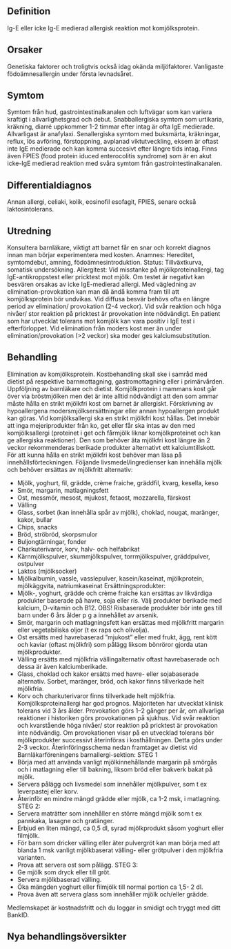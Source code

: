 ## Definition

Ig-E eller icke Ig-E medierad allergisk reaktion mot komjölksprotein.

## Orsaker

Genetiska faktorer och troligtvis också idag okända miljöfaktorer. Vanligaste födoämnesallergin under första levnadsåret.

## Symtom

Symtom från hud, gastrointestinalkanalen och luftvägar som kan variera kraftigt i allvarlighetsgrad och debut. Snabballergiska symtom som urtikaria, kräkning, diarré uppkommer 1-2 timmar efter intag är ofta IgE medierade. Allvarligast är anafylaxi. Senallergiska symtom med buksmärta, kräkningar, reflux, lös avföring, förstoppning, avplanad viktutveckling, eksem är oftast inte IgE medierade och kan komma succesivt efter längre tids intag. Finns även FPIES (food protein iduced enterocolitis syndrome) som är en akut icke-IgE medierad reaktion med svåra symtom från gastrointestinalkanalen.

## Differentialdiagnos

Annan allergi, celiaki, kolik, eosinofil esofagit, FPIES, senare också laktosintolerans.

## Utredning

Konsultera barnläkare, viktigt att barnet får en snar och korrekt diagnos innan man börjar experimentera med kosten. Anamnes: Hereditet, symtomdebut, amning, födoämnesintroduktion. Status: Tillväxtkurva, somatisk undersökning. Allergitest: Vid misstanke på mjölkproteinallergi, tag IgE-antikroppstest eller pricktest mot mjölk. Om testet är negativt kan besvären orsakas av icke IgE-medierad allergi. Med vägledning av elimination-provokation kan man då ändå komma fram till att komjölksprotein bör undvikas. Vid diffusa besvär behövs ofta en längre period av elimination/ provokation (2-4 veckor). Vid svår reaktion och höga nivåer/ stor reaktion på pricktest är provokation inte nödvändigt. En patient som har utvecklat tolerans mot komjölk kan vara positiv i IgE test i efterförloppet. Vid elimination från moders kost mer än under elimination/provokation (>2 veckor) ska moder ges kalciumsubstitution.

## Behandling

Elimination av komjölksprotein. Kostbehandling skall ske i samråd med dietist på respektive barnmottagning, gastromottagning eller i primärvården. Uppföljning av barnläkare och dietist. Komjölkprotein i mammans kost går över via bröstmjölken men det är inte alltid nödvändigt att den som ammar måste hålla en strikt mjölkfri kost om barnet är allergiskt. Förskrivning av hypoallergena modersmjölksersättningar eller annan hypoallergen produkt kan göras.
Vid komjölksallergi ska en strikt mjölkfri kost hållas. Det innebär att inga mejeriprodukter från ko, get eller får ska intas av den med komjölksallergi (proteinet i get och fårmjölk liknar komjölkproteinet och kan ge allergiska reaktioner). Den som behöver äta mjölkfri kost längre än 2 veckor rekommenderas berikade produkter alternativt ett kalciumtillskott.
För att kunna hålla en strikt mjölkfri kost behöver man läsa på innehållsförteckningen.
Följande livsmedel/ingredienser kan innehålla mjölk och behöver ersättas av mjölkfritt alternativ:
- Mjölk, yoghurt, fil, grädde, crème fraiche, gräddfil, kvarg, kesella, keso
- Smör, margarin, matlagningsfett
- Ost, messmör, mesost, mjukost, fetaost, mozzarella, färskost
- Välling
- Glass, sorbet (kan innehålla spår av mjölk), choklad, nougat, maränger, kakor, bullar
- Chips, snacks
- Bröd, ströbröd, skorpsmulor
- Buljongtärningar, fonder
- Charkuterivaror, korv, halv- och helfabrikat
- Kärnmjölkspulver, skummjölkspulver, torrmjölkspulver, gräddpulver, ostpulver
- Laktos (mjölksocker)
- Mjölkalbumin, vassle, vasslepulver, kasein/kaseinat, mjölkprotein, mjölkäggvita, natriumkaseinat
Ersättningsprodukter:
- Mjölk-, yoghurt, grädde och crème fraiche kan ersättas av likvärdiga produkter baserade på havre, soja eller ris. Välj produkter berikade med kalcium, D-vitamin och B12. OBS! Risbaserade produkter bör inte ges till barn under 6 års ålder p g a innehållet av arsenik.
- Smör, margarin och matlagningsfett kan ersättas med mjölkfritt margarin eller vegetabiliska oljor (t ex raps och olivolja).
- Ost ersätts med havrebaserad ”mjukost” eller med frukt, ägg, rent kött och kaviar (oftast mjölkfri) som pålägg liksom bönröror gjorda utan mjölkprodukter.
- Välling ersätts med mjölkfria vällingalternativ oftast havrebaserade och dessa är även kalciumberikade.
- Glass, choklad och kakor ersätts med havre- eller sojabaserade alternativ. Sorbet, maränger, bröd, och kakor finns tillverkade helt mjölkfria.
- Korv och charkuterivaror finns tillverkade helt mjölkfria.
Komjölksproteinallergi har god prognos. Majoriteten har utvecklat klinisk tolerans vid 3 års ålder. Provokation görs 1–2 gånger per år, om allvarliga reaktioner i historiken görs provokationen på sjukhus. Vid svår reaktion och kvarstående höga nivåer/ stor reaktion på pricktest är provokation inte nödvändig. Om provokationen visar på en utvecklad tolerans bör mjölkprodukter successivt återinföras i kosthållningen. Detta görs under 2-3 veckor.
Återinföringsschema nedan framtaget av dietist vid Barnläkarföreningens barnallergi-sektion:
STEG 1
- Börja med att använda vanligt mjölkinnehållande margarin på smörgås och i matlagning eller till bakning, liksom bröd eller bakverk bakat på mjölk.
- Servera pålägg och livsmedel som innehåller mjölkpulver, som t ex leverpastej eller korv.
- Återinför en mindre mängd grädde eller mjölk, ca 1-2 msk, i matlagning.
STEG 2:
- Servera maträtter som innehåller en större mängd mjölk som t ex pannkaka, lasagne och gratänger.
- Erbjud en liten mängd, ca 0,5 dl, syrad mjölkprodukt såsom yoghurt eller filmjölk.
- För barn som dricker välling eller äter pulvergröt kan man börja med att blanda 1 msk vanligt mjölkbaserat välling- eller grötpulver i den mjölkfria varianten.
- Prova att servera ost som pålägg.
STEG 3:
- Ge mjölk som dryck eller till gröt.
- Servera mjölkbaserad välling.
- Öka mängden yoghurt eller filmjölk till normal portion ca 1,5- 2 dl.
- Prova även att servera glass som innehåller mjölk och/eller grädde.


Medlemskapet är kostnadsfritt och du loggar in smidigt och tryggt med ditt BankID.

## Nya behandlingsöversikter


